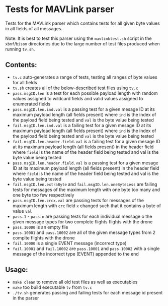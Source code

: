 # Tests for MAVLink parser

Tests for the MAVLink parser which contains tests for all given byte values in all fields of all messages.

Note: It is best to test this parser using the `mavlinktest.sh` script in the `xbnf`/`bison` directories due to the large number of test files produced when running `tv.sh`.

## Contents:

* `tv.c` auto-generates a range of tests, testing all ranges of byte values for all fields
* `tv.sh` creates all of the below-described test files using `tv.c`
* `pass.msgID.len` is a test for each possible payload length with random values assigned to wildcard fields and valid values assigned to enumerated fields 
* `pass.msgID.len.ind.val` is a passing test for a given mesage ID at its maximum payload length (all fields present) where `ind` is the index of the payload field being tested and `val` is the byte value being tested
* `fail.msgID.len.ind.val` is a failing test for a given mesage ID at its maximum payload length (all fields present) where `ind` is the index of the payload field being tested and `val` is the byte value being tested
* `fail.msgID.len.header.field.val` is a failing test for a given mesage ID at its maximum payload length (all fields present) in the header field where `field` is the name of the header field being tested and val is the byte value being tested
* `pass.msgID.len.header.field.val` is a passing test for a given mesage ID at its maximum payload length (all fields present) in the header field where `field` is the name of the header field being tested and val is the byte value being tested
* `fail.msgID.len.extraByte` and `fail.msgID.len.oneByteLess` are failing tests for messages of the maximum length with one byte too many and one byte too few respectively
* `pass.msgID.len.crcx.val` are passing tests for messages of the maximum length with `crc` field `x` changed such that it contains a byte of value `val` 
* `pass.1` - `pass.n` are passing tests for each individual message o the given message types for two complete flights flights with the drone
* `pass.10000` is an empty file
* `pass.10001` and `pass.10002` are all of the given message types from 2 complte flights with the drone
* `fail.10000` is a single EVENT message (incorrect type)
* `fail.10001` and `fail.10002` are `pass.10001` and `pass.10002` with a single message of the incorrect type (EVENT) appended to the end


## Usage:

* `make clean` to remove all old test files as well as executables
* `make` too build executable `tv` from `tv.c`
* `./tv.sh` generates passing and failing tests for each message id present in the parser
